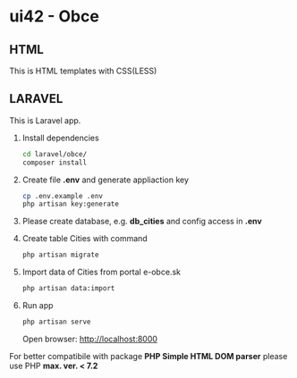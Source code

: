 # ui42 - Obce

## HTML
This is HTML templates with CSS(LESS)

## LARAVEL
This is Laravel app.

1. Install dependencies
    ```sh
    cd laravel/obce/
    composer install
    ```

2. Create file **.env** and generate appliaction key
    ```sh
    cp .env.example .env
    php artisan key:generate
    ```

3. Please create database, e.g. **db_cities** and config access in **.env**

4. Create table Cities with command
    ```sh
    php artisan migrate
    ```
5. Import data of Cities from portal e-obce.sk
    ```sh
    php artisan data:import
    ```
6. Run app
    ```sh
    php artisan serve
    ```

    Open browser: [http://localhost:8000](http://localhost:8000)

For better compatibile with package **PHP Simple HTML DOM parser** please use PHP **max. ver. < 7.2**
